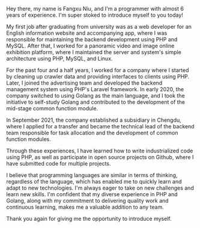 Hey there, my name is Fangxu Niu, and I'm a programmer with almost 6 years of experience. I'm super stoked to introduce myself to you today!

My first job after graduating from university was as a web developer for an English information website and accompanying app, where I was responsible for maintaining the backend development using PHP and MySQL. After that, I worked for a panoramic video and image online exhibition platform, where I maintained the server and system's simple architecture using PHP, MySQL, and Linux.

For the past four and a half years, I worked for a company where I started by cleaning up crawler data and providing interfaces to clients using PHP. Later, I joined the advertising team and developed the backend management system using PHP's Laravel framework. In early 2020, the company switched to using Golang as the main language, and I took the initiative to self-study Golang and contributed to the development of the mid-stage common function module.

In September 2021, the company established a subsidiary in Chengdu, where I applied for a transfer and became the technical lead of the backend team responsible for task allocation and the development of common function modules.

Through these experiences, I have learned how to write industrialized code using PHP, as well as participate in open source projects on Github, where I have submitted code for multiple projects.

I believe that programming languages are similar in terms of thinking, regardless of the language, which has enabled me to quickly learn and adapt to new technologies. I'm always eager to take on new challenges and learn new skills. I'm confident that my diverse experience in PHP and Golang, along with my commitment to delivering quality work and continuous learning, makes me a valuable addition to any team.

Thank you again for giving me the opportunity to introduce myself. 
